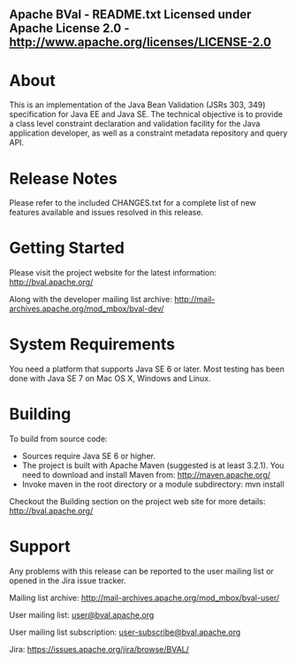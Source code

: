 Apache BVal - README.txt
Licensed under Apache License 2.0 - http://www.apache.org/licenses/LICENSE-2.0
--------------------------------------------------------------------------------

About
=====
This is an implementation of the Java Bean Validation (JSRs 303, 349)
specification for Java EE and Java SE.
The technical objective is to provide a class level constraint declaration and
validation facility for the Java application developer, as well as a constraint
metadata repository and query API.


Release Notes
=============
Please refer to the included CHANGES.txt for a complete list of new features
available and issues resolved in this release.


Getting Started
===============
Please visit the project website for the latest information:
    http://bval.apache.org/

Along with the developer mailing list archive:
    http://mail-archives.apache.org/mod_mbox/bval-dev/


System Requirements
===================
You need a platform that supports Java SE 6 or later.
Most testing has been done with Java SE 7 on Mac OS X, Windows and Linux.


Building
==========================
To build from source code:
  - Sources require Java SE 6 or higher. 
  - The project is built with Apache Maven (suggested is at least 3.2.1).
    You need to download and install Maven from: http://maven.apache.org/
  - Invoke maven in the root directory or a module subdirectory:
      mvn install

Checkout the Building section on the project web site for more details:
    http://bval.apache.org/


Support
=======
Any problems with this release can be reported to the user mailing list or
opened in the Jira issue tracker.

  Mailing list archive:
    http://mail-archives.apache.org/mod_mbox/bval-user/

  User mailing list:
    user@bval.apache.org

  User mailing list subscription:
    user-subscribe@bval.apache.org

  Jira:
    https://issues.apache.org/jira/browse/BVAL/
